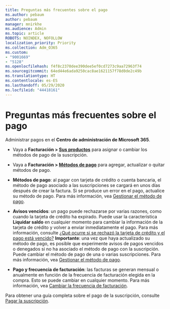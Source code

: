 ```yaml
---
title: Preguntas más frecuentes sobre el pago
ms.author: pebaum
author: pebaum
manager: mnirkhe
ms.audience: Admin
ms.topic: article
ROBOTS: NOINDEX, NOFOLLOW
localization_priority: Priority
ms.collection: Adm_O365
ms.custom:
- "9001669"
- "5128"
ms.openlocfilehash: f4f8c2370dee390dee5ef0cd7273c9aa72963f74
ms.sourcegitcommit: 64ed44e6ada9250cac8ae1621157f78d0de2c49b
ms.translationtype: HT
ms.contentlocale: es-ES
ms.lasthandoff: 05/29/2020
ms.locfileid: "44418161"
---
```

# <a name="payment-faq"></a>Preguntas más frecuentes sobre el pago

Administrar pagos en el **Centro de administración de Microsoft 365**. 

- Vaya a **Facturación > [Sus productos](https://go.microsoft.com/fwlink/p/?linkid=842054)** para asignar o cambiar los métodos de pago de la suscripción.
- Vaya a **Facturación > [Métodos de pago](https://go.microsoft.com/fwlink/p/?linkid=2018806)** para agregar, actualizar o quitar métodos de pago.

- **Métodos de pago**: al pagar con tarjeta de crédito o cuenta bancaria, el método de pago asociado a las suscripciones se cargará en unos días después de crear la factura. Si se produce un error en el pago, actualice su método de pago. Para más información, vea [Gestionar el método de pago](https://docs.microsoft.com/microsoft-365/commerce/billing-and-payments/manage-payment-methods).

- **Avisos vencidos**: un pago puede rechazarse por varias razones, como cuando la tarjeta de crédito ha expirado. Puede usar la característica **Liquidar saldo** en cualquier momento para cambiar la información de la tarjeta de crédito y volver a enviar inmediatamente el pago. Para más información, consulte [¿Qué ocurre si se rechazó la tarjeta de crédito y el pago está vencido?](https://docs.microsoft.com/microsoft-365/commerce/billing-and-payments/pay-for-your-subscription?view=o365-worldwide#what-if-my-credit-card-was-declined-and-my-payment-is-past-due) **Importante**: una vez que haya actualizado su método de pago, es posible que experimente avisos de pagos vencidos o denegados si no ha asociado el método de pago con la suscripción. Puede cambiar el método de pago de una o varias suscripciones. Para más información, vea [Gestionar el método de pago](https://docs.microsoft.com/microsoft-365/commerce/billing-and-payments/manage-payment-methods?view=o365-worldwide).

- **Pago y frecuencia de facturación**: las facturas se generan mensual o anualmente en función de la frecuencia de facturación elegida en la compra. Esto se puede cambiar en cualquier momento. Para más información, vea [Cambiar la frecuencia de facturación](https://docs.microsoft.com/microsoft-365/commerce/billing-and-payments/change-payment-frequency).

Para obtener una guía completa sobre el pago de la suscripción, consulte [Pagar la suscripción](https://docs.microsoft.com/microsoft-365/commerce/billing-and-payments/pay-for-your-subscription?view=o365-worldwide).
